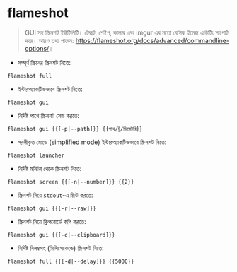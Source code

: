 # flameshot

> GUI সহ স্ক্রিনশট ইউটিলিটি।
> টেক্সট, শেইপ, কালার এবং imgur এর মতো বেসিক ইমেজ এডিটিং সাপোর্ট করে।
> আরও তথ্য পাবেন: <https://flameshot.org/docs/advanced/commandline-options/>।

- সম্পূর্ণ স্ক্রিনের স্ক্রিনশট নিতে:

`flameshot full`

- ইন্টারঅ্যাকটিভভাবে স্ক্রিনশট নিতে:

`flameshot gui`

- নির্দিষ্ট পাথে স্ক্রিনশট সেভ করতে:

`flameshot gui {{[-p|--path]}} {{পাথ/টু/ডিরেক্টরি}}`

- সরলীকৃত মোডে (simplified mode) ইন্টারঅ্যাকটিভভাবে স্ক্রিনশট নিতে:

`flameshot launcher`

- নির্দিষ্ট মনিটর থেকে স্ক্রিনশট নিতে:

`flameshot screen {{[-n|--number]}} {{2}}`

- স্ক্রিনশট নিয়ে `stdout`-এ প্রিন্ট করতে:

`flameshot gui {{[-r|--raw]}}`

- স্ক্রিনশট নিয়ে ক্লিপবোর্ডে কপি করতে:

`flameshot gui {{[-c|--clipboard]}}`

- নির্দিষ্ট বিলম্বসহ (মিলিসেকেন্ডে) স্ক্রিনশট নিতে:

`flameshot full {{[-d|--delay]}} {{5000}}`
